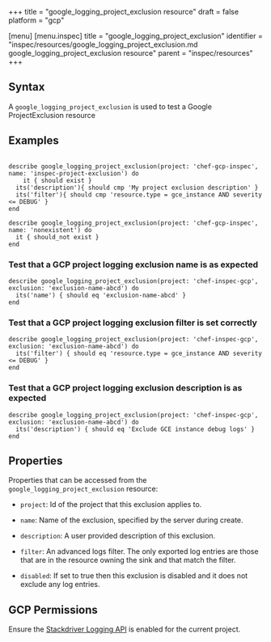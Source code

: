 +++
title = "google_logging_project_exclusion resource"
draft = false
platform = "gcp"

[menu]
  [menu.inspec]
    title = "google_logging_project_exclusion"
    identifier = "inspec/resources/google_logging_project_exclusion.md google_logging_project_exclusion resource"
    parent = "inspec/resources"
+++


## Syntax
A `google_logging_project_exclusion` is used to test a Google ProjectExclusion resource

## Examples
```

describe google_logging_project_exclusion(project: 'chef-gcp-inspec', name: 'inspec-project-exclusion') do
	it { should exist }
  its('description'){ should cmp 'My project exclusion description' }
  its('filter'){ should cmp 'resource.type = gce_instance AND severity <= DEBUG' }
end

describe google_logging_project_exclusion(project: 'chef-gcp-inspec', name: 'nonexistent') do
  it { should_not exist }
end
```

### Test that a GCP project logging exclusion name is as expected

    describe google_logging_project_exclusion(project: 'chef-inspec-gcp',  exclusion: 'exclusion-name-abcd') do
      its('name') { should eq 'exclusion-name-abcd' }
    end

### Test that a GCP project logging exclusion filter is set correctly

    describe google_logging_project_exclusion(project: 'chef-inspec-gcp',  exclusion: 'exclusion-name-abcd') do
      its('filter') { should eq 'resource.type = gce_instance AND severity <= DEBUG' }
    end

### Test that a GCP project logging exclusion description is as expected

    describe google_logging_project_exclusion(project: 'chef-inspec-gcp',  exclusion: 'exclusion-name-abcd') do
      its('description') { should eq 'Exclude GCE instance debug logs' }
    end

## Properties
Properties that can be accessed from the `google_logging_project_exclusion` resource:


  * `project`: Id of the project that this exclusion applies to.

  * `name`: Name of the exclusion, specified by the server during create.

  * `description`: A user provided description of this exclusion.

  * `filter`: An advanced logs filter. The only exported log entries are those that are in the resource owning the sink and that match the filter.

  * `disabled`: If set to true then this exclusion is disabled and it does not exclude any log entries.


## GCP Permissions

Ensure the [Stackdriver Logging API](https://console.cloud.google.com/apis/library/logging.googleapis.com/) is enabled for the current project.
